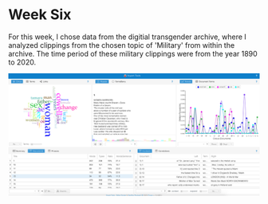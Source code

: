 # Week Six

For this week, I chose data from the digitial transgender archive, where I analyzed clippings from the chosen topic of 'Military' from within the archive. The time period of these military clippings  were from the year 1890 to 2020.

![screenshot](s1.png)
